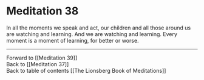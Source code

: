 # Meditation 38

In all the moments we speak and act, our children and all those around us are watching and learning. And we are watching and learning. Every moment is a moment of learning, for better or worse. 

___

Forward to [[Meditation 39]]  
Back to [[Meditation 37]]  
Back to table of contents [[The Lionsberg Book of Meditations]]  